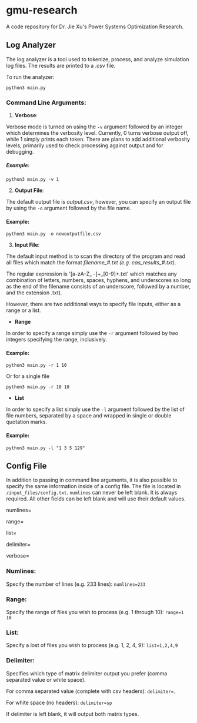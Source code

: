 # gmu-research
A code repository for Dr. Jie Xu's Power Systems Optimization Research.

## Log Analyzer

  The log analyzer is a tool used to tokenize, process, and analyze simulation log files. The results are printed to a .csv file. 
  
To run the analyzer:

`python3 main.py`
  
### Command Line Arguments:

1. **Verbose**: 

Verbose mode is turned on using the `-v` argument followed by an integer which determines the verbosity level. Currently, 0 turns verbose output off, while 1 simply prints each token. There are plans to add additional verbosity levels, primarily used to check processing against output and for debugging.

##### Example:

`python3 main.py -v 1`

2. **Output File**: 

The default output file is *output.csv*, however, you can specify an output file by using the `-o` argument followed by the file name.

#### Example:

`python3 main.py -o newoutputfile.csv`

3. **Input File**: 

The default input method is to scan the directory of the program and read all files which match the format *filename_#.txt (e.g. cas_results_#.txt)*. 

The regular expression is '[a-zA-Z_ -]+_[0-9]+.txt' which matches any combination of letters, numbers, spaces, hyphens, and underscores so long as the end of the filename consists of an underscore, followed by a number, and the extension .txt). 

However, there are two additional ways to specify file inputs, either as a range or a list.

   - **Range**

In order to specify a range simply use the `-r` argument followed by two integers specifying the range, inclusively. 

#### Example:

`python3 main.py -r 1 10`

Or for a single file

`python3 main.py -r 10 10`

   - **List**

In order to specify a list simply use the `-l` argument followed by the list of file numbers, separated by a space and wrapped in single or double quotation marks.

#### Example:

`python3 main.py -l "1 3 5 129"`


## Config File

In addition to passing in command line arguments, it is also possible to specify the same information inside of a config file. The file is located in `/input_files/config.txt`. `numlines` can never be left blank. It is always required. All other fields can be left blank and will use their default values.

numlines=

range=

list=

delimiter=

verbose=

### Numlines:

Specify the number of lines (e.g. 233 lines): `numlines=233` 

### Range:

Specify the range of files you wish to process (e.g. 1 through 10): `range=1 10`

### List:

Specify a lost of files you wish to process (e.g. 1, 2, 4, 9): `list=1,2,4,9`

### Delimiter:

Specifies which type of matrix delimiter output you prefer (comma separated value or white space). 

For comma separated value (complete with csv headers): `delimiter=,`

For white space (no headers): `delimiter=sp`

If delimiter is left blank, it will output both matrix types.



